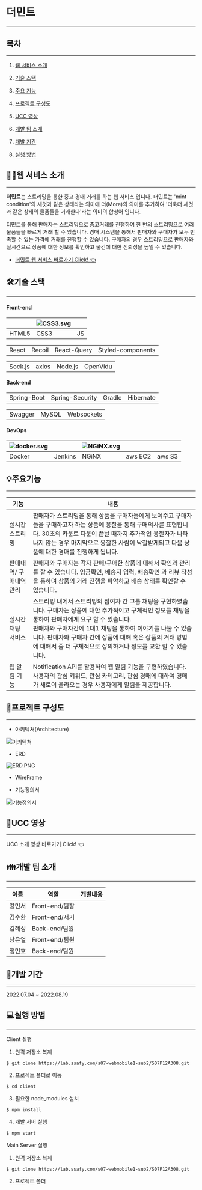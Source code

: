 # 더민트

---

## 목차

---

1. [웹 서비스 소개](#🙋‍♀️웹-서비스-소개)

2. [기술 스택](#🛠기술-스택)

3. [주요 기능](#💡주요기능)

4. [프로젝트 구성도](#📂프로젝트-구성도)

5. [UCC 영상](#🎥ucc-영상)

6. [개발 팀 소개](#👪개발-팀-소개)

7. [개발 기간](#📅개발-기간)

8. [실행 방법](#💻실행-방법)

## 🙋‍♀️웹 서비스 소개

---

**더민트**는 스트리밍을 통한 중고 경매 거래를 하는 웹 서비스 입니다. 더민트는 'mint condition'의 새것과 같은 상태라는 의미에 더(More)의 의미를 추가하여 '더욱더 새것과 같은 상태의 물품들을 거래한다'라는 의미의 합성어 입니다.

더민트를 통해 판매자는 스트리밍으로 중고거래를 진행하여 한 번의 스트리밍으로 여러 물품들을 빠르게 거래 할 수 있습니다. 경매 시스템을 통해서 판매자와 구매자가 모두 만족할 수 있는 가격에 거래를 진행할 수 있습니다. 구매자의 경우 스트리밍으로 판매자와 실시간으로 상품에 대한 정보를 확인하고 물건에 대한 신뢰성을 높일 수 있습니다.

- [더민트 웹 서비스 바로가기 Click! 👈](https://i7a308.p.ssafy.io/)

## 🛠기술 스택

---

#### Front-end

|       | ![CSS3.svg](/uploads/c18d14ea96a25911bc7927b3e35560a8/CSS3.svg) |     |
| ----- | --------------------------------------------------------------- | --- |
| HTML5 | CSS3                                                            | JS  |

|       |        |             |                   |
| ----- | ------ | ----------- | ----------------- |
| React | Recoil | React-Query | Styled-components |

|         |       |         |          |
| ------- | ----- | ------- | -------- |
| Sock.js | axios | Node.js | OpenVidu |

#### Back-end

|             |                 |        |           |
| ----------- | --------------- | ------ | --------- |
| Spring-Boot | Spring-Security | Gradle | Hibernate |

|         |       |            |
| ------- | ----- | ---------- |
| Swagger | MySQL | Websockets |

#### DevOps

| ![docker.svg](/uploads/aa07f8e4e4ffd4f79b77e3ada0a7d60f/docker.svg) |  | ![NGiNX.svg](/uploads/4d7f545d4228c3111884ca64cccce36a/NGiNX.svg) |         |        |
| ------------------------------------------------------------------- | ----------------------------------------------------------------------------------------- | ----------------------------------------------------------------- | ------- | ------ |
| Docker                                                              | Jenkins                                                                                   | NGiNX                                                             | aws EC2 | aws S3 |

## 💡주요기능

---

| 기능                    | 내용                                                                                                                                                                                                                                                                                                                                                           |
| ----------------------- | -------------------------------------------------------------------------------------------------------------------------------------------------------------------------------------------------------------------------------------------------------------------------------------------------------------------------------------------------------------- |
| 실시간 스트리밍         | 판매자가 스트리밍을 통해 상품을 구매자들에게 보여주고 구매자들을 구매하고자 하는 상품에 응찰을 통해 구매의사를 표현합니다. 30초의 카운트 다운이 끝날 때까지 추가적인 응찰자가 나타나지 않는 경우 마지막으로 응찰한 사람이 낙찰받게되고 다음 상품에 대한 경매를 진행하게 됩니다.                                                                                |
| 판매내역/ 구매내역 관리 | 판매자와 구매자는 각자 판매/구매한 상품에 대해서 확인과 관리를 할 수 있습니다. 입금확인, 배송지 입력, 배송확인 과 리뷰 작성을 통하여 상품의 거래 진행을 파악하고 배송 상태를 확인할 수 있습니다.                                                                                                                                                               |
| 실시간 채팅 서비스      | 스트리밍 내에서 스트리밍의 참여자 간 그룹 채팅을 구현하였습니다. 구매자는 상품에 대한 추가적이고 구체적인 정보를 채팅을 통하여 판매자에게 요구 할 수 있습니다.  <br/>판매자와 구매자간에 1대1 채팅을 통하여 이야기를 나눌 수 있습니다. 판매자와 구매자 간에 상품에 대해 혹은 상품의 거래 방법에 대해서 좀 더 구체적으로 상의하거나 정보를 교환 할 수 있습니다. |
| 웹 알림 기능            | Notification API를 활용하여 웹 알림 기능을 구현하였습니다. 사용자의 관심 키워드, 관심 카테고리, 관심 경매에 대하여 경매가 새로이 올라오는 경우 사용자에게 알림을 제공합니다.                                                                                                                                                                                   |

## 📂프로젝트 구성도

---

- 아키텍처(Architecture)

![아키텍쳐](/uploads/d4e66e49e6b323f534e923ed42deee18/아키텍쳐.png)

- ERD

![ERD.PNG](/uploads/061557c0488fdf06b22a7fcf7b5a14ef/ERD.PNG.png)

- WireFrame

- 기능정의서

![기능정의서](/uploads/94527793415fbc02aa2abce9f8f452a4/기능정의서.gif)

## 🎥UCC 영상

---

UCC 소개 영상 바로가기 Click! 👈

## 👪개발 팀 소개

---

| 이름   | 역할           | 개발내용 |
| ------ | -------------- | -------- |
| 강민서 | Front-end/팀장 |          |
| 김수환 | Front-end/서기 |          |
| 김혜성 | Back-end/팀원  |          |
| 남은열 | Front-end/팀원 |          |
| 정민호 | Back-end/팀원  |          |

## 📅개발 기간

---

2022.07.04 ~ 2022.08.19

## 💻실행 방법

---

Client 실행

1. 원격 저장소 복제

```git
$ git clone https://lab.ssafy.com/s07-webmobile1-sub2/S07P12A308.git
```

2. 프로젝트 폴더로 이동

```git
$ cd client
```

3. 필요한 node_modules 설치

```git
$ npm install
```

4. 개발 서버 실행

```git
$ npm start
```

Main Server 실행

1. 원격 저장소 복제

```git
$ git clone https://lab.ssafy.com/s07-webmobile1-sub2/S07P12A308.git
```

2. 프로젝트 폴더
